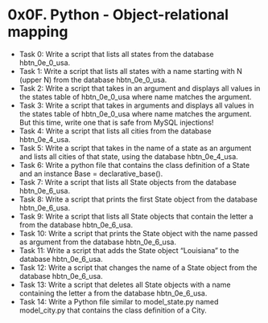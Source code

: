 # 0x0F. Python - Object-relational mapping
- Task 0: Write a script that lists all states from the database hbtn_0e_0_usa.
- Task 1: Write a script that lists all states with a name starting with N (upper N) from the database hbtn_0e_0_usa.
- Task 2: Write a script that takes in an argument and displays all values in the states table of hbtn_0e_0_usa where name matches the argument.
- Task 3: Write a script that takes in arguments and displays all values in the states table of hbtn_0e_0_usa where name matches the argument. But this time, write one that is safe from MySQL injections!
- Task 4: Write a script that lists all cities from the database hbtn_0e_4_usa.
- Task 5: Write a script that takes in the name of a state as an argument and lists all cities of that state, using the database hbtn_0e_4_usa.
- Task 6: Write a python file that contains the class definition of a State and an instance Base = declarative_base().
- Task 7: Write a script that lists all State objects from the database hbtn_0e_6_usa.
- Task 8: Write a script that prints the first State object from the database hbtn_0e_6_usa.
- Task 9: Write a script that lists all State objects that contain the letter a from the database hbtn_0e_6_usa.
- Task 10: Write a script that prints the State object with the name passed as argument from the database hbtn_0e_6_usa.
- Task 11: Write a script that adds the State object “Louisiana” to the database hbtn_0e_6_usa.
- Task 12: Write a script that changes the name of a State object from the database hbtn_0e_6_usa.
- Task 13: Write a script that deletes all State objects with a name containing the letter a from the database hbtn_0e_6_usa.
- Task 14: Write a Python file similar to model_state.py named model_city.py that contains the class definition of a City.
